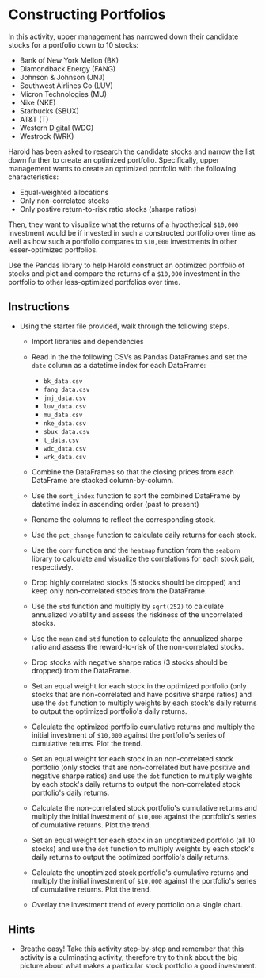 # Constructing Portfolios

In this activity, upper management has narrowed down their candidate stocks for a portfolio down to 10 stocks: 

* Bank of New York Mellon (BK)
* Diamondback Energy (FANG)
* Johnson & Johnson (JNJ)
* Southwest Airlines Co (LUV)
* Micron Technologies (MU)
* Nike (NKE)
* Starbucks (SBUX)
* AT&T (T)
* Western Digital (WDC)
* Westrock (WRK) 

Harold has been asked to research the candidate stocks and narrow the list down further to create an optimized portfolio. Specifically, upper management wants to create an optimized portfolio with the following characteristics:

* Equal-weighted allocations
* Only non-correlated stocks
* Only postive return-to-risk ratio stocks (sharpe ratios)

Then, they want to visualize what the returns of a hypothetical `$10,000` investment would be if invested in such a constructed portfolio over time as well as how such a portfolio compares to `$10,000` investments in other lesser-optimized portfolios. 

Use the Pandas library to help Harold construct an optimized portfolio of stocks and plot and compare the returns of a `$10,000` investment in the portfolio to other less-optimized portfolios over time.

## Instructions

* Using the starter file provided, walk through the following steps.

  * Import libraries and dependencies

  * Read in the the following CSVs as Pandas DataFrames and set the `date` column as a datetime index for each DataFrame:

    * `bk_data.csv`
    * `fang_data.csv` 
    * `jnj_data.csv` 
    * `luv_data.csv`
    * `mu_data.csv` 
    * `nke_data.csv`
    * `sbux_data.csv`
    * `t_data.csv`
    * `wdc_data.csv`
    * `wrk_data.csv`

  * Combine the DataFrames so that the closing prices from each DataFrame are stacked column-by-column.

  * Use the `sort_index` function to sort the combined DataFrame by datetime index in ascending order (past to present)

  * Rename the columns to reflect the corresponding stock.

  * Use the `pct_change` function to calculate daily returns for each stock.

  * Use the `corr` function and the `heatmap` function from the `seaborn` library to calculate and visualize the correlations for each stock pair, respectively.

  * Drop highly correlated stocks (5 stocks should be dropped) and keep only non-correlated stocks from the DataFrame.

  * Use the `std` function and multiply by `sqrt(252)` to calculate annualized volatility and assess the riskiness of the uncorrelated stocks.

  * Use the `mean` and `std` function to calculate the annualized sharpe ratio and assess the reward-to-risk of the non-correlated stocks.

  * Drop stocks with negative sharpe ratios (3 stocks should be dropped) from the DataFrame.

  * Set an equal weight for each stock in the optimized portfolio (only stocks that are non-correlated and have positive sharpe ratios) and use the `dot` function to multiply weights by each stock's daily returns to output the optimized portfolio's daily returns.

  * Calculate the optimized portfolio cumulative returns and multiply the initial investment of `$10,000` against the portfolio's series of cumulative returns. Plot the trend.

  * Set an equal weight for each stock in an non-correlated stock portfolio (only stocks that are non-correlated but have positive and negative sharpe ratios) and use the `dot` function to multiply weights by each stock's daily returns to output the non-correlated stock portfolio's daily returns.

  * Calculate the non-correlated stock portfolio's cumulative returns and multiply the initial investment of `$10,000` against the portfolio's series of cumulative returns. Plot the trend.

  * Set an equal weight for each stock in an unoptimized portfolio (all 10 stocks) and use the `dot` function to multiply weights by each stock's daily returns to output the optimized portfolio's daily returns.

  * Calculate the unoptimized stock portfolio's cumulative returns and multiply the initial investment of `$10,000` against the portfolio's series of cumulative returns. Plot the trend.

  * Overlay the investment trend of every portfolio on a single chart.

## Hints

* Breathe easy! Take this activity step-by-step and remember that this activity is a culminating activity, therefore try to think about the big picture about what makes a particular stock portfolio a good investment.